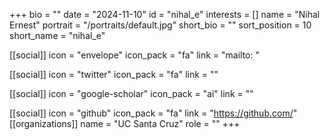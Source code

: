 +++
bio = "" 
date = "2024-11-10" 
id = "nihal_e" 
interests = [] 
name = "Nihal Ernest" 
portrait = "/portraits/default.jpg" 
short_bio = "" 
sort_position = 10
 short_name = "nihal_e" 

[[social]] 
    icon = "envelope" 
    icon_pack = "fa" 
    link = "mailto: "

 [[social]] 
    icon = "twitter" 
    icon_pack = "fa" 
    link = "" 

[[social]] 
    icon = "google-scholar" 
    icon_pack = "ai" 
    link = "" 

[[social]] 
    icon = "github" 
    icon_pack = "fa" 
    link = "https://github.com/" 
[[organizations]] 
     name = "UC Santa Cruz" 
      role = "" 
+++
